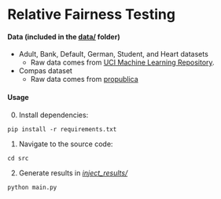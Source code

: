 # Relative Fairness Testing

#### Data (included in the [data/](data/) folder)

 - Adult, Bank, Default, German, Student, and Heart datasets
   + Raw data comes from [UCI Machine Learning Repository](https://archive.ics.uci.edu/ml/datasets.php).
 - Compas dataset
   + Raw data comes from [propublica](https://github.com/propublica/compas-analysis/)

#### Usage
0. Install dependencies:
```
pip install -r requirements.txt
```
1. Navigate to the source code:
```
cd src
```
2. Generate results in [_inject\_results/_](inject_results/)
```
python main.py
```

